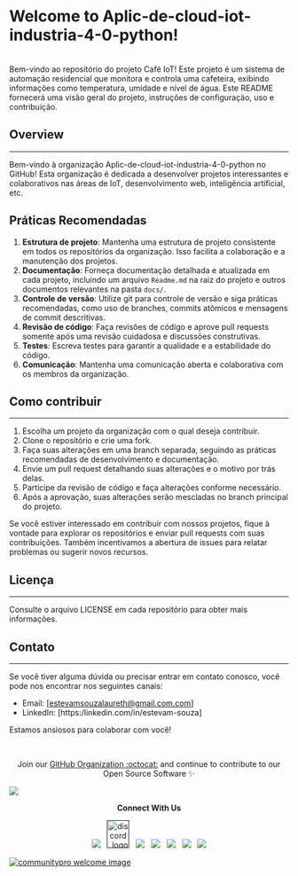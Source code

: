 # Welcome to Aplic-de-cloud-iot-industria-4-0-python!
<br>
Bem-vindo ao repositório do projeto Café IoT! Este projeto é um sistema de automação residencial que monitora e controla uma cafeteira, exibindo informações como temperatura,
umidade e nível de água. Este README fornecerá uma visão geral do projeto, instruções de configuração, uso e contribuição.

## Overview
---------------------
Bem-vindo à organização Aplic-de-cloud-iot-industria-4-0-python no GitHub! Esta organização é dedicada a desenvolver projetos interessantes
e colaborativos nas áreas de IoT, desenvolvimento web, inteligência artificial, etc.

Práticas Recomendadas
---------------------
1. **Estrutura de projeto**: Mantenha uma estrutura de projeto consistente em todos os repositórios da organização. Isso facilita a colaboração e a manutenção dos projetos.
2. **Documentação**: Forneça documentação detalhada e atualizada em cada projeto, incluindo um arquivo `Readme.md` na raiz do projeto e outros documentos relevantes na pasta `docs/`.
3. **Controle de versão**: Utilize git para controle de versão e siga práticas recomendadas, como uso de branches, commits atômicos e mensagens de commit descritivas.
4. **Revisão de código**: Faça revisões de código e aprove pull requests somente após uma revisão cuidadosa e discussões construtivas.
5. **Testes**: Escreva testes para garantir a qualidade e a estabilidade do código.
6. **Comunicação**: Mantenha uma comunicação aberta e colaborativa com os membros da organização.

## Como contribuir
---------------
1. Escolha um projeto da organização com o qual deseja contribuir.
2. Clone o repositório e crie uma fork.
3. Faça suas alterações em uma branch separada, seguindo as práticas recomendadas de desenvolvimento e documentação.
4. Envie um pull request detalhando suas alterações e o motivo por trás delas.
5. Participe da revisão de código e faça alterações conforme necessário.
6. Após a aprovação, suas alterações serão mescladas no branch principal do projeto.

Se você estiver interessado em contribuir com nossos projetos, fique à vontade para explorar os repositórios e enviar pull requests com suas contribuições. Também incentivamos a abertura de issues para relatar problemas ou sugerir novos recursos.

## Licença
---------------------
Consulte o arquivo LICENSE em cada repositório para obter mais informações.

## Contato
---------------------
Se você tiver alguma dúvida ou precisar entrar em contato conosco, você pode nos encontrar nos seguintes canais:

- Email: [estevamsouzalaureth@gmail.com.com]
- LinkedIn: [https:/linkedin.com/in/estevam-souza]

Estamos ansiosos para colaborar com você!

<br>

<p align="center">Join our <a href="https://github.com/Aplic-de-cloud-iot-industria-4-0-python/.github/issues/new?assignees=&labels=invite+me+to+the+organisation&projects=&template=invitation.yml&title=Please+invite+me+to+the+GitHub+Community+Organization">GitHub Organization :octocat:</a> and continue to contribute to our Open Source Software ✨</p>
<img src="https://user-images.githubusercontent.com/73097560/115834477-dbab4500-a447-11eb-908a-139a6edaec5c.gif">

<p align="center"><strong>Connect With Us</strong></p>
<p align="center"> 
<a href=""><img src="https://img.icons8.com/color/48/000000/telegram-app--v1.png"/></a>
&nbsp;
<a href=""><img alt="discord_logo" 
src="https://discord.com/assets/3437c10597c1526c3dbd98c737c2bcae.svg" width="40" height="50"/></a>
&nbsp;
<a href=""><img src="https://img.icons8.com/color/48/000000/twitter--v1.png"/></a>
&nbsp;
<a href=""><img src="https://img.icons8.com/fluency/48/000000/github.png"/></a>
&nbsp;
<a href=""><img src="https://img.icons8.com/fluency/48/000000/linkedin.png"/></a>
&nbsp;
<a href=""><img src="https://img.icons8.com/color/48/000000/youtube-play.png"/></a>
&nbsp;
<a href=""><img src="https://img.icons8.com/color/48/000000/facebook-new.png"/></a>
</p>

<a href="https://github.com/Aplic-de-cloud-iot-industria-4-0-python//support/issues/new?assignees=&labels=invite+me+to+the+organisation&template=invitation.yml&title=Please+invite+me+to+the+GitHub+Community+Organization" target="_blank"><img src="https://user-images.githubusercontent.com/62628408/147912042-4388b29f-70d1-4928-a336-c9ea3cd991e6.png" alt="communitypro welcome image"></a>
